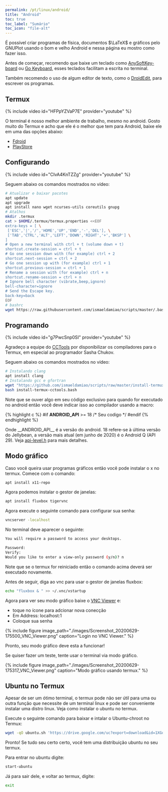 ```yaml
---
permalink: /pt/linux/android/
title: "Android"
toc: true
toc_label: "Sumário"
toc_icon: "file-alt"
---
```


É possível criar programas de física, documentos $\LaTeX$ e gráficos pelo GNUPlot usando o bom e velho Android e nessa página eu mostro como fazer isso.

Antes de começar, recomendo que baixe um teclado como [AnySoftKey-board](https://f-droid.org/en/packages/com.menny.android.anysoftkeyboard/) ou [Go Keyboard](https://play.google.com/store/apps/details?id=com.jb.emoji.gokeyboard), esses teclados facilitam a escrita no terminal.

Também recomendo o uso de algum editor de texto, como o [DroidEdit](https://play.google.com/store/apps/details?id=com.aor.droidedit), para escrever os programas.

## Termux

{% include video id="HFPpYZVaP7E" provider="youtube" %}

O terminal é nosso melhor ambiente de trabalho, mesmo no android. Gosto muito do Termux e acho que ele é o melhor que tem para Android, baixe ele em uma das opções abaixo:

  * [Fdroid](https://f-droid.org/repository/browse/?fdid=com.termux)
  * [PlayStore](https://play.google.com/store/apps/details?id=com.termux)

## Configurando

{% include video id="CIvA4KnTZZg" provider="youtube" %}

Seguem abaixo os comandos mostrados no vídeo:

```bash
# Atualizar e baixar pacotes
apt update
apt upgrade
apt install nano wget ncurses-utils coreutils gnupg
# Atalhos
mkdir .termux
cat > $HOME/.termux/termux.properties <<EOF
extra-keys = [ \
 ['ESC','|','/','HOME','UP','END','-','DEL'], \
 ['TAB','CTRL','ALT','LEFT','DOWN','RIGHT','+','BKSP'] \
]
# Open a new terminal with ctrl + t (volume down + t)
shortcut.create-session = ctrl + t
# Go one session down with (for example) ctrl + 2
shortcut.next-session = ctrl + 2
# Go one session up with (for example) ctrl + 1
shortcut.previous-session = ctrl + 1
# Rename a session with (for example) ctrl + n
shortcut.rename-session = ctrl + n
# Ignore bell character (vibrate,beep,ignore)
bell-character=ignore
# Send the Escape key.
back-key=back
EOF
# bashrc
wget https://raw.githubusercontent.com/ismaeldamiao/scripts/master/.bashrc
```

## Programando

{% include video id="g7PwcSnp0SI" provider="youtube" %}

Agradeço a equipe do [CCTools](https://cctools.info/) por disponibilizar os compiladores para o Termux, em especial ao programador Sasha Chukov.

Seguem abaixo os comandos mostrados no vídeo:

```bash
# Instalando clang
apt install clang
# Instalando gcc e gfortran
wget "https://github.com/ismaeldamiao/scripts/raw/master/install-termux-cctools.bash"
bash install-termux-cctools.bash
```

Note que se ouver algo em seu código exclusivo para quando for executado no android então você deve indicar isso ao compilador usando a macro:

{% highlight c %}
#if __ANDROID_API__ >= 18
   /* Seu codigo */
#endif
{% endhighlight %}

Onde \_\_ANDROID_API\_\_ é a versão do android. 18 refere-se à última versão do Jellybean, a versão mais atual (em junho de 2020) é o Android Q (API 29). Veja [api-level.h](https://android.googlesource.com/platform/bionic/+/refs/heads/master/libc/include/android/api-level.h) para mais detalhes.

## Modo gráfico

Caso você queira usar programas gráficos então você pode instalar o x no termux. Comece com o comando:

```bash
apt install x11-repo
```

Agora podemos instalar o gestor de janelas:

```bash
apt install fluxbox tigervnc
```

Agora execute o seguinte comando para configurar sua senha:

```bash
vncserver -localhost
```

No terminal deve aparecer o seguinte:

```bash
You will require a password to access your desktops.

Password:
Verify:
Would you like to enter a view-only password (y/n)? n
```

Note que se o termux for reiniciado então o comando acima deverá ser executado novamente.

Antes de seguir, diga ao vnc para usar o gestor de janelas fluxbox:

```bash
echo "fluxbox & " >> ~/.vnc/xstartup
```

Agora para ver seu modo gráfico baixe o [VNC Viewer](https://play.google.com/store/apps/details?id=com.realvnc.viewer.android) e:
* toque no ícone para adcionar nova conecção
* Em Address: localhost:1
* Coloque sua senha

{% include figure image_path="./images/Screenshot_20200629-175500_VNC_Viewer.png" caption="Login no VNC Viewer." %}

Pronto, seu modo gráfico deve esta a funcionar!

Se quiser fazer um teste, tente usar o terminal via modo gráfico.

{% include figure image_path="./images/Screenshot_20200629-175317_VNC_Viewer.png" caption="Modo gráfico usando termux." %}

## Ubuntu no Termux

Apesar de ser um ótimo terminal, o termux pode não ser útil para uma ou outra função que necessite de um terminal linux e pode ser conveniente instalar uma distro linux. Veja como instalar o ubuntu no termux.

Execute o seguinte comando para baixar e intalar o Ubuntu-chroot no Termux:

```bash
wget -qO ubuntu.sh 'https://drive.google.com/uc?export=download&id=1XGqchzzzz3bc9JuO8eKvHyHRrqRdOlFy' && bash ubuntu.sh

```

Pronto! Se tudo seu certo certo, você tem uma distribuição ubuntu no seu termux.

Para entrar no ubuntu digite:

```bash
start-ubuntu
```

Já para sair dele, e voltar ao termux, digite:

```bash
exit
```
